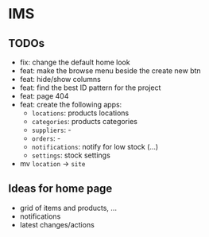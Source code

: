 # IMS

## TODOs
- fix: change the default home look
- feat: make the browse menu beside the create new btn
- feat: hide/show columns
- feat: find the best ID pattern for the project
- feat: page 404
- feat: create the following apps:
    - `locations`: products locations
    - `categories`: products categories
    - `suppliers`: -
    - `orders`: -
    - `notifications`: notify for low stock (...)
    - `settings`: stock settings
- mv `location` -> `site`

## Ideas for home page
- grid of items and products, ...
- notifications
- latest changes/actions
